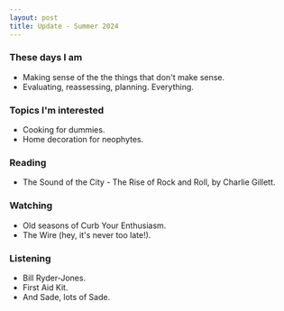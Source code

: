 ```yaml
---
layout: post
title: Update - Summer 2024
---
```


### These days I am

- Making sense of the the things that don't make sense.
- Evaluating, reassessing, planning. Everything.

### Topics I'm interested

- Cooking for dummies.
- Home decoration for neophytes. 

### Reading

- The Sound of the City - The Rise of Rock and Roll, by Charlie Gillett.

### Watching

- Old seasons of Curb Your Enthusiasm.
- The Wire (hey, it's never too late!).

### Listening

- Bill Ryder-Jones.
- First Aid Kit.
- And Sade, lots of Sade.
